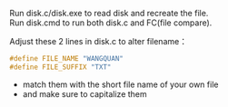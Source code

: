 Run disk.c/disk.exe to read disk and recreate the file. \
Run disk.cmd to run both disk.c and FC(file compare).

Adjust these 2 lines in disk.c to alter filename： 
```c
#define FILE_NAME "WANGQUAN"
#define FILE_SUFFIX "TXT"
```
- match them with the short file name of your own file
- and make sure to capitalize them
